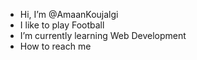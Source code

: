 -  Hi, I’m @AmaanKoujalgi
-  I like to play Football
-  I’m currently learning Web Development
-  How to reach me


